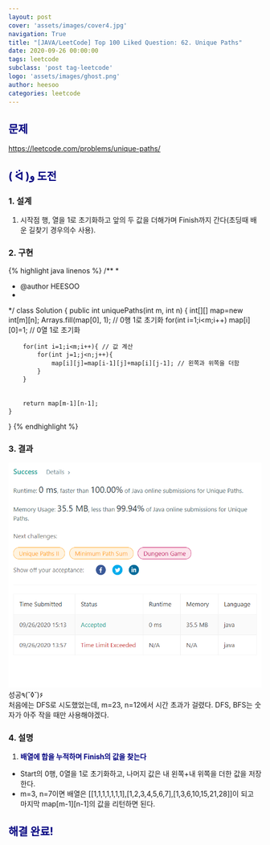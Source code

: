 ```yaml
---
layout: post
cover: 'assets/images/cover4.jpg'
navigation: True
title: "[JAVA/LeetCode] Top 100 Liked Question: 62. Unique Paths"
date: 2020-09-26 00:00:00
tags: leetcode
subclass: 'post tag-leetcode'
logo: 'assets/images/ghost.png'
author: heesoo
categories: leetcode
---
```

## <span style="color:navy">문제</span>
<https://leetcode.com/problems/unique-paths/>

## <span style="color:navy">( ᐛ )و 도전</span>

### 1. 설계
1. 시작점 행, 열을 1로 초기화하고 앞의 두 값을 더해가며 Finish까지 간다(초딩때 배운 길찾기 경우의수 사용).

### 2. 구현 
{% highlight java linenos %}
/**
 *
 * @author HEESOO
 *
 */
class Solution {
    public int uniquePaths(int m, int n) {
        int[][] map=new int[m][n];
        Arrays.fill(map[0], 1); // 0행 1로 초기화
        for(int i=1;i<m;i++) map[i][0]=1; // 0열 1로 초기화
        
        for(int i=1;i<m;i++){ // 값 계산
            for(int j=1;j<n;j++){
                map[i][j]=map[i-1][j]+map[i][j-1]; // 왼쪽과 위쪽을 더함
            }
        }
        
        
        return map[m-1][n-1];
    }
}
{% endhighlight %}

### 3. 결과
![실행결과](./assets/images/200926_1.PNG)
성공٩(˘◊˘)۶   
처음에는 DFS로 시도했었는데, m=23, n=12에서 시간 초과가 걸렸다. DFS, BFS는 숫자가 아주 작을 때만 사용해야겠다.

### 4. 설명
1. **<span style="color:navy">배열에 합을 누적하며 Finish의 값을 찾는다</span>**
- Start의 0행, 0열을 1로 초기화하고, 나머지 값은 내 왼쪽+내 위쪽을 더한 값을 저장한다.
- m=3, n=7이면 배열은 [[1,1,1,1,1,1,1],[1,2,3,4,5,6,7],[1,3,6,10,15,21,28]]이 되고 마지막 map[m-1][n-1]의 값을 리턴하면 된다.
  
## <span style="color:navy">해결 완료!</span>
